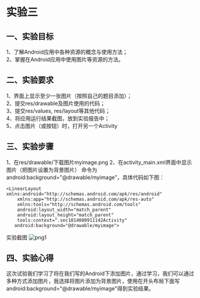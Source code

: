 # 实验三
## 一、实验目标		
1、了解Android应用中各种资源的概念与使用方法；  
2、掌握在Android应用中使用图片等资源的方法。  

## 二、实验要求	
1、界面上显示至少一张图片（按照自己的题目添加）；  
2、提交res/drawable及图片使用的代码；  
3、提交res/values, res/layout等其他代码；  
4、将应用运行结果截图，放到实验报告中；  
5、点击图片（或按钮）时，打开另一个Activity    

## 三、实验步骤	
1、在res/drawable/下载图片myimage.png
2、在activity_main.xml界面中显示图片（把图片设置为背景图片）
   命令为android:background="@drawable/myimage"，具体代码如下图：
```
<LinearLayout xmlns:android="http://schemas.android.com/apk/res/android"
    xmlns:app="http://schemas.android.com/apk/res-auto"
    xmlns:tools="http://schemas.android.com/tools"
    android:layout_width="match_parent"
    android:layout_height="match_parent"
    tools:context=".sec1814080911142Activity"
   android:background="@drawable/myimage">
   ```
   实验截图
   ![png1](https://github.com/lxp99/android-labs-2020/blob/master/students/sec1814080911142/myimage.png)

## 四、实验心得  
这次试验我们学习了将在我们写的Android下添加图片，通过学习，我们可以通过多种方式添加图片，我选择将图片添加为背景图片，使用在开头布局下面写android:background="@drawable/myimage"得到实验结果。

